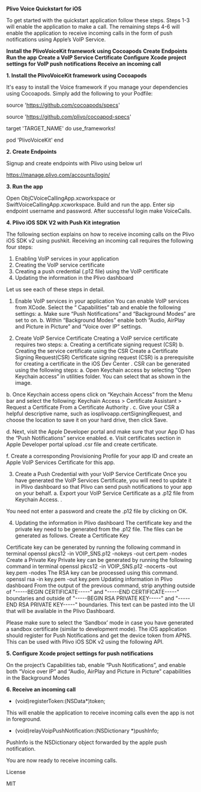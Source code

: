 **Plivo Voice Quickstart for iOS**


To get started with the quickstart application follow these steps. Steps 1-3 will enable the application to make a call. The remaining steps 4-6 will enable the application to receive incoming calls in the form of push notifications using Apple’s VoIP Service.

**Install the PlivoVoiceKit framework using Cocoapods**
**Create Endpoints**
**Run the app**
**Create a VoIP Service Certificate**
**Configure Xcode project settings for VoIP push notifications**
**Receive an incoming call**

**1. Install the PlivoVoiceKit framework using Cocoapods**

It's easy to install the Voice framework if you manage your dependencies using Cocoapods. Simply add the following to your Podfile:


source 'https://github.com/cocoapods/specs'

source 'https://github.com/plivo/cocoapod-specs'

target 'TARGET_NAME' do
use_frameworks!

pod 'PlivoVoiceKit'
end

**2. Create Endpoints**

Signup and create endpoints with Plivo using below url

https://manage.plivo.com/accounts/login/


**3. Run the app**

Open ObjCVoiceCallingApp.xcworkspace or SwiftVoiceCallingApp.xcworkspace. Build and run the app. Enter sip endpoint username and password. After successful login make VoiceCalls. 


**4. Plivo iOS SDK V2 with Push Kit integration**

The following section explains on how to receive incoming calls on the Plivo iOS SDK v2 using pushkit. Receiving an incoming call requires the following four steps:
1. Enabling VoIP services in your application
2. Creating the VoIP service certificate
3. Creating a push credential (.p12 file) using the VoIP certificate
4. Updating the information in the Plivo dashboard


Let us see each of these steps in detail.

1. Enable VoIP services in your application
You can enable VoIP services from XCode. Select the “ Capabilities” tab and enable the following settings:
a. Make sure “Push Notifications” and “Background Modes” are set to on.
b. Within “Background Modes” enable both “Audio, AirPlay and Picture in Picture” and
“Voice over IP” settings.

2. Create VoIP Service Certificate
Creating a VoIP service certificate requires two steps:
a. Creating a certificate signing request (CSR)
b. Creating the service certificate using the CSR
Create a Certificate Signing Request(CSR)
Certificate signing request (CSR) is a prerequisite for creating a certificate in the  iOS Dev Center . CSR can be generated using the following steps:
a. Open Keychain access by selecting “Open Keychain access” in utilities folder. You can select that as shown in the image.

b. Once Keychain access opens click on “Keychain Access” from the Menu bar and select the following:  Keychain Access > Certificate Assistant > Request a Certificate From a Certificate Authority .
c. Give your CSR a helpful descriptive name, such as iosplivoapp.certSigningRequest, and choose the location to save it on your hard drive, then click Save.

d. Next, visit the  Apple Developer portal  and make sure that your App ID has the “Push Notifications” service enabled.
e. Visit certificates section in  Apple Developer portal  upload .csr file and create certificate.

f. Create a corresponding Provisioning Profile for your app ID and create an  Apple VoIP Services Certificate  for this app.


3. Create a Push Credential with your VoIP Service Certificate
Once you have generated the VoIP Services Certificate, you will need to update it in Plivo dashboard so that Plivo can send push notifications to your app on your behalf.
a. Export your VoIP Service Certificate as a .p12 file from Keychain Access.
.

You need not enter a password and create the .p12 file by clicking on OK.


4. Updating the information in Plivo dashboard
The certificate key and the private key need to be generated from the .p12 file. The files can be generated as follows.
Create a Certificate Key

Certificate key can be generated by running the following command in terminal
openssl pkcs12 -in VOIP_SNS.p12 -nokeys -out cert.pem -nodes
Create a Private Key
Private key can be generated by running the following command in terminal
openssl pkcs12 -in VOIP_SNS.p12 -nocerts -out key.pem -nodes
The RSA key can be processed using this command.
openssl rsa -in key.pem -out key.pem
Updating information in Plivo dashboard
From the output of the previous command, strip anything outside of "-----BEGIN CERTIFICATE-----" and "-----END CERTIFICATE-----" boundaries and outside of "-----BEGIN RSA PRIVATE KEY-----" and "-----END RSA PRIVATE KEY-----" boundaries.
This text can be pasted into the UI that will be available in the Plivo Dashboard.

Please make sure to select the ‘Sandbox’ mode in case you have generated a sandbox certificate (similar to development mode).
The iOS application should register for Push Notifications and get the device token from APNS. This can be used with Plivo iOS SDK v2 using the following API.

**5. Configure Xcode project settings for push notifications**

On the project’s Capabilities tab, enable “Push Notifications”, and enable both “Voice over IP” and “Audio, AirPlay and Picture in Picture” capabilities in the Background Modes


**6. Receive an incoming call**

- (void)registerToken:(NSData*)token;

This will enable the application to receive incoming calls even the app is not in foreground.

- (void)relayVoipPushNotification:(NSDictionary *)pushInfo;

PushInfo is the NSDictionary object forwarded by the apple push notification.

You are now ready to receive incoming calls. 

License

MIT
